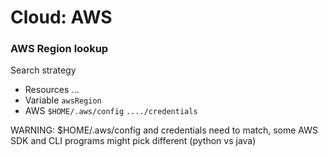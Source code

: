 
# Cloud: AWS


### AWS Region lookup

Search strategy
- Resources ...
- Variable `awsRegion`
- AWS `$HOME/.aws/config`  `..../credentials`

WARNING: $HOME/.aws/config and credentials need to match, some AWS SDK and CLI programs might pick different (python vs java)


#

